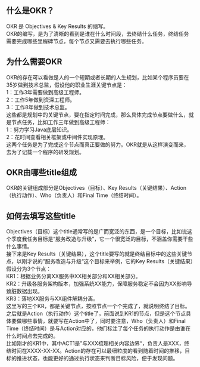 ## 什么是OKR？

OKR 是 Objectives & Key Results 的缩写。<br>
OKR的编写，是为了清晰的看到是谁在什么时间段，去终结什么任务，终结任务需要完成哪些里程碑节点，每个节点又需要去执行哪些任务。

## 为什么需要OKR
OKR的存在可以看做是人的一个短期或者长期的人生规划，比如某个程序员要在35岁做到技术总监，假设他的职业生涯关键节点是：<br>
1：工作3年需要做到高级工程师。<br>
2：工作5年做到资深工程师。<br>
3：工作8年做到技术总监。<br>
这些都是规划中的关键节点，要在指定时间完成，那么具体完成节点要做什么，就是节点任务，比如工作三年做到高级工程师：<br>
1：努力学习Java底层知识。<br>
2：花时间查看相关框架或中间件实现原理。<br>
这两个任务是为了完成这个节点而真正要做的努力。OKR就是从这样演变而来，去为了记载一个程序的研发规划。

## OKR由哪些title组成

OKR的关键组成部分是Objectives（目标）、Key Results（关键结果）、Action（执行动作）、Who（负责人）和Final Time（终结时间）。

## 如何去填写这些title

Objectives（目标）这个title通常写的是广而宽泛的东西，是一个目标，比如说这个季度我任务目标是“服务改造与升级”，它一个很宽泛的目标，不涵盖你需要干些什么事情。<br>
接下来是Key Results（关键结果），这个title要写的就是终结目标中的这些关键节点，以刚才说的”服务改造与升级“这个目标来举例，它的Key Results（关键结果）假设分为3个节点：<br>
KR1：根据业务分离XX服务中XX相关部分和XX相关部分。<br>
KR2：升级各服务架构版本，加强系统XX能力，保障服务稳定不会因为XX影响导致脏数据出现。<br>
KR3：落地XX服务与XX组件解耦分离。<br>
这里写的三个KR，都是关键节点，按照节点一个个完成了，就说明终结了目标。<br>
之后就是Action（执行动作）这个title了，前面说到KR1的节点，但是这个节点具体要做哪些事情，就要写在Action中了，同时要注意，Who（负责人）和Final Time（终结时间）是与Action对应的，他们标注了每个任务的执行动作是由谁在什么时间点去完成的。<br>
比如刚才的KR1中，其中ACT1是”与XXX梳理相关内容边界“，负责人是XXX，终结时间在XXXX-XX-XX。Action的存在可以最细粒度的看到随着时间的推移，目标的推进状态，也能更好的通过执行状态来判断目标风险，便于发现问题。